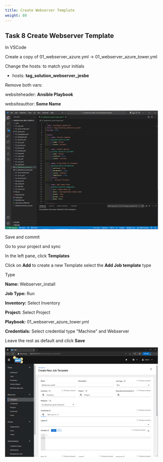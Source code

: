 ```yaml
---
title: Create Webserver Template
weight: 80
---
```


## Task 8 Create Webserver Template

In VSCode

Create a copy of 01_webserver_azure.yml -> 01_webserver_azure_tower.yml

Change the hosts: to match your initials

- hosts: __tag_solution_webserver_jesbe__

Remove both vars:

websiteheader: __Ansible Playbook__

websiteauthor: __Some Name__

![Alt text](images/18_webserver_playbook.png?raw=true "playbook")

Save and commit

Go to your project and sync

In the left pane, click __Templates__

Click on __Add__ to create a new Template select the __Add Job template__ type

Type

__Name:__ Webserver_install

__Job Type:__ Run

__Inventory:__ Select Inventory

__Project:__ Select Project

__Playbook:__ 01_webserver_azure_tower.yml

__Credentials:__ Select credential type "Machine" and Webserver

Leave the rest as default and click __Save__

![Alt text](images/19_webserver_template_create.png?raw=true "Create template")
